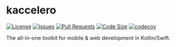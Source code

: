 # kaccelero

[![License](https://img.shields.io/github/license/guimauvedigital/kaccelero)](LICENSE)
[![Issues](https://img.shields.io/github/issues/guimauvedigital/kaccelero)]()
[![Pull Requests](https://img.shields.io/github/issues-pr/guimauvedigital/kaccelero)]()
[![Code Size](https://img.shields.io/github/languages/code-size/guimauvedigital/kaccelero)]()
[![codecov](https://codecov.io/gh/guimauvedigital/kaccelero/graph/badge.svg?token=XZ7HrShgH3)](https://codecov.io/gh/guimauvedigital/kaccelero)

The all-in-one toolkit for mobile & web development in Kotlin/Swift.
